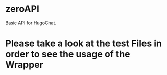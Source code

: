 # zeroAPI
 Basic API for HugoChat.

# Please take a look at the test Files in order to see the usage of the Wrapper
